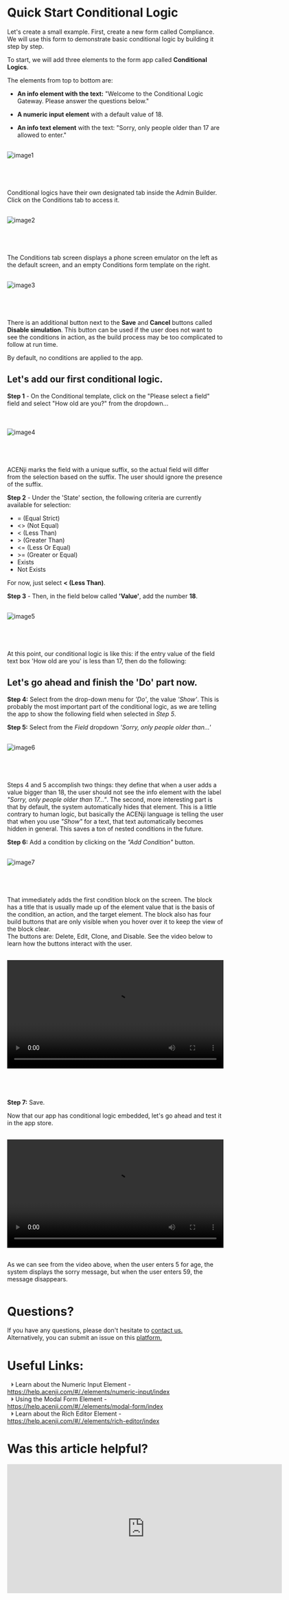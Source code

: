 # Quick Start Conditional Logic

Let's create a small example. First, create a new form called Compliance. We will use this form to demonstrate basic conditional logic by building it step by step.

To start, we will add three elements to the form app called **Conditional Logics**.   

The elements from top to bottom are:
- **An info element with the text:** "Welcome to the Conditional Logic Gateway. Please answer the questions below."  

- **A numeric input element** with a default value of 18.  

- **An info text element** with the text: "Sorry, only people older than 17 are allowed to enter." 
<p style="margin-top:30px;"></p>

![image1](../../../../images/tutorials/conditions/conditions-1.png)
<p style="margin-top:70px;"></p>

Conditional logics have their own designated tab inside the Admin Builder. Click on the Conditions tab to access it.
<p style="margin-top:30px;"></p>

![image2](../../../../images/tutorials/conditions/conditions-2.png)
<p style="margin-top:70px;"></p>

The Conditions tab screen displays a phone screen emulator on the left as the default screen, and an empty Conditions form template on the right.
<p style="margin-top:30px;"></p>

![image3](../../../../images/tutorials/conditions/conditions-3.png)
<p style="margin-top:70px;"></p>

There is an additional button next to the **Save** and **Cancel** buttons called **Disable simulation**. This button can be used if the user does not want to see the conditions in action, as the build process may be too complicated to follow at run time. 

By default, no conditions are applied to the app.   

## Let's add our first conditional logic.

**Step 1** - On the Conditional template, click on the "Please select a field" field and select "How old are you?" from the dropdown...
<p style="margin-top:50px;"></p>

![image4](../../../../images/tutorials/conditions/conditions-4.png)
<p style="margin-top:70px;"></p>

ACENji marks the field with a unique suffix, so the actual field will differ from the selection based on the suffix. The user should ignore the presence of the suffix.

**Step 2** - Under the 'State' section, the following criteria are currently available for selection:  

- = (Equal Strict)
 - <> (Not Equal)
 - < (Less Than)
 - \> (Greater Than)
 - <= (Less Or Equal)
 - \>= (Greater or Equal)
 - Exists
 - Not Exists

For now, just select **< (Less Than)**. 

**Step 3** - Then, in the field below called **'Value'**, add the number **18**.
<p style="margin-top:30px;"></p>

![image5](../../../../images/tutorials/conditions/conditions-5.png)
<p style="margin-top:70px;"></p>

At this point, our conditional logic is like this: if the entry value of the field text box 'How old are you' is less than 17, then do the following:

## Let's go ahead and finish the 'Do' part now.

**Step 4:** Select from the drop-down menu for *'Do'*, the value *'Show'*. This is probably the most important part of the conditional logic, as we are telling the app to show the following field when selected in *Step 5*.

**Step 5:** Select from the *Field* dropdown *'Sorry, only people older than...'*
<p style="margin-top:30px;"></p>


![image6](../../../../images/tutorials/conditions/conditions-8.png)
<p style="margin-top:70px;"></p>

Steps 4 and 5 accomplish two things: they define that when a user adds a value bigger than 18, the user should not see the info element with the label *"Sorry, only people older than 17..."*. The second, more interesting part is that by default, the system automatically hides that element. This is a little contrary to human logic, but basically the ACENji language is telling the user that when you use *"Show"* for a text, that text automatically becomes hidden in general. This saves a ton of nested conditions in the future.

**Step 6:** Add a condition by clicking on the *"Add Condition"* button.
<p style="margin-top:30px;"></p>


![image7](../../../../images/tutorials/conditions/conditions-9.png)
<p style="margin-top:70px;"></p>


That immediately adds the first condition block on the screen. The block has a title that is usually made up of the element value that is the basis of the condition, an action, and the target element. The block also has four build buttons that are only visible when you hover over it to keep the view of the block clear.  
The buttons are: Delete, Edit, Clone, and Disable. See the video below to learn how the buttons interact with the user.
<p style="margin-top:30px;"></p>

<video src="./conditional-logic/quick-start/conditions-video-2.mp4" type="video/mp4" controls width="860" style="max-width:100%;">
</video>
<p style="margin-top:30px;"></p>
<p style="margin-top:70px;"></p>

**Step 7:** Save.

Now that our app has conditional logic embedded, let's go ahead and test it in the app store.
<p style="margin-top:30px;"></p>

<video src="./conditional-logic/quick-start/conditions-video-3.mp4" type="video/mp4" controls width="860" style="max-width:100%;">
</video>
<p style="margin-top:30px;"></p>
<p style="margin-top:20px;"></p>

As we can see from the video above, when the user enters 5 for age, the system displays the sorry message, but when the user enters 59, the message disappears.
<p style="margin-top:30px;"></p>

<p style="margin-top:50px;"></p>

# Questions? 

If you have any questions, please don't hesitate to <a href="https://www.acenji.com/contact" target="_blank" rel="noopener">contact us.</a>   
Alternatively, you can submit an issue on this <a href="https://github.com/acenji/acenji-help/issues" target="_blank" rel="noopener">platform.</a>  
<p style="margin-top:30px;"></p>


# Useful Links:

<span class="triangle"></span> Learn about the Numeric Input Element - https://help.acenji.com/#/./elements/numeric-input/index       
<span class="triangle"></span> Using the Modal Form Element - https://help.acenji.com/#/./elements/modal-form/index  
<span class="triangle"></span> Learn about the Rich Editor Element - https://help.acenji.com/#/./elements/rich-editor/index
<style>
.triangle {
display: inline-block;
width: 0;
height: 0;
border-style: solid;
border-width: 5px 0 5px 5px;
border-color: transparent transparent transparent #595959;
margin-left: 10px;
}
</style>
<p style="margin-top:30px;"></p>


# Was this article helpful?

<iframe src="https://docs.google.com/forms/d/e/1FAIpQLScMb0ZQLIep3NFhaoS2NkBcOJjPL8Q8BLjVUxQumLwjLGeJ1g/viewform?embedded=true" width="640" height="300" frameborder="0" marginheight="0" marginwidth="0">Wird geladen…</iframe>


